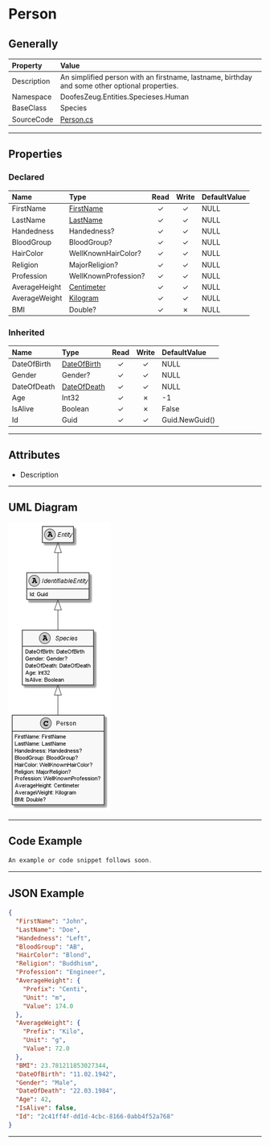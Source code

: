 ﻿# Person

## Generally

|Property|Value|
|:-|:-|
|Description|An simplified person with an firstname, lastname, birthday and some other optional properties.|
|Namespace|DoofesZeug.Entities.Specieses.Human|
|BaseClass|Species|
|SourceCode|[Person.cs](../../../../DoofesZeug.Library/Src/Entities/Specieses/Human/Person.cs)|

---

## Properties

### Declared

|Name|Type|Read|Write|DefaultValue|
|:---|:---|:--:|:---:|:-----------|
|FirstName|[FirstName](../../Entities/DoofesZeug.Entities.Specieses.Human/FirstName.md)|&#x2713;|&#x2713;|NULL|
|LastName|[LastName](../../Entities/DoofesZeug.Entities.Specieses.Human/LastName.md)|&#x2713;|&#x2713;|NULL|
|Handedness|Handedness?|&#x2713;|&#x2713;|NULL|
|BloodGroup|BloodGroup?|&#x2713;|&#x2713;|NULL|
|HairColor|WellKnownHairColor?|&#x2713;|&#x2713;|NULL|
|Religion|MajorReligion?|&#x2713;|&#x2713;|NULL|
|Profession|WellKnownProfession?|&#x2713;|&#x2713;|NULL|
|AverageHeight|[Centimeter](../../Entities/DoofesZeug.Entities.Science.Base.Length/Centimeter.md)|&#x2713;|&#x2713;|NULL|
|AverageWeight|[Kilogram](../../Entities/DoofesZeug.Entities.Science.Base.Weight/Kilogram.md)|&#x2713;|&#x2713;|NULL|
|BMI|Double?|&#x2713;|&#x2717;|NULL|

### Inherited

|Name|Type|Read|Write|DefaultValue|
|:---|:---|:--:|:---:|:-----------|
|DateOfBirth|[DateOfBirth](../../Entities/DoofesZeug.Entities.DateAndTime/DateOfBirth.md)|&#x2713;|&#x2713;|NULL|
|Gender|Gender?|&#x2713;|&#x2713;|NULL|
|DateOfDeath|[DateOfDeath](../../Entities/DoofesZeug.Entities.DateAndTime/DateOfDeath.md)|&#x2713;|&#x2713;|NULL|
|Age|Int32|&#x2713;|&#x2717;|-1|
|IsAlive|Boolean|&#x2713;|&#x2717;|False|
|Id|Guid|&#x2713;|&#x2713;|Guid.NewGuid()|

---

## Attributes

- Description

---

## UML Diagram

![Person.png](./Person.png "Person")

---

## Code Example

```cs
An example or code snippet follows soon.
```

---

## JSON Example

```json
{
  "FirstName": "John",
  "LastName": "Doe",
  "Handedness": "Left",
  "BloodGroup": "AB",
  "HairColor": "Blond",
  "Religion": "Buddhism",
  "Profession": "Engineer",
  "AverageHeight": {
    "Prefix": "Centi",
    "Unit": "m",
    "Value": 174.0
  },
  "AverageWeight": {
    "Prefix": "Kilo",
    "Unit": "g",
    "Value": 72.0
  },
  "BMI": 23.781211853027344,
  "DateOfBirth": "11.02.1942",
  "Gender": "Male",
  "DateOfDeath": "22.03.1984",
  "Age": 42,
  "IsAlive": false,
  "Id": "2c41ff4f-dd1d-4cbc-8166-0abb4f52a768"
}
```

---

